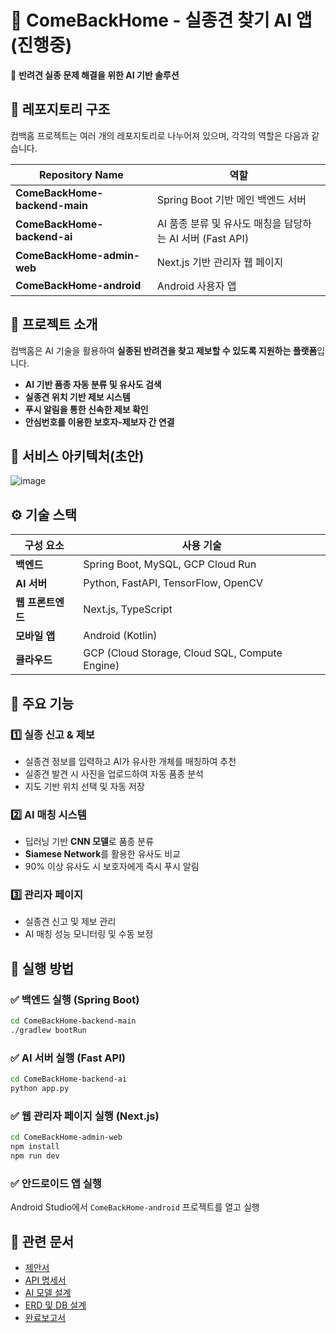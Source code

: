 # 📌 **ComeBackHome - 실종견 찾기 AI 앱**  (진행중) 
🦮 **반려견 실종 문제 해결을 위한 AI 기반 솔루션**  

## 📂 **레포지토리 구조**
컴백홈 프로젝트는 여러 개의 레포지토리로 나누어져 있으며, 각각의 역할은 다음과 같습니다.

| Repository Name | 역할 |
|---------------|-----------------------------------------------------------|
| **ComeBackHome-backend-main** | Spring Boot 기반 메인 백엔드 서버 |
| **ComeBackHome-backend-ai** | AI 품종 분류 및 유사도 매칭을 담당하는 AI 서버 (Fast API) |
| **ComeBackHome-admin-web** | Next.js 기반 관리자 웹 페이지 |
| **ComeBackHome-android** | Android 사용자 앱 |

## 🐶 **프로젝트 소개**
컴백홈은 AI 기술을 활용하여 **실종된 반려견을 찾고 제보할 수 있도록 지원하는 플랫폼**입니다.  
- **AI 기반 품종 자동 분류 및 유사도 검색**  
- **실종견 위치 기반 제보 시스템**  
- **푸시 알림을 통한 신속한 제보 확인**  
- **안심번호를 이용한 보호자-제보자 간 연결**  

## 📄 **서비스 아키텍처**(초안)
![image](https://github.com/user-attachments/assets/bd365f14-bab4-44a7-8ec3-112c1d651abb)


## ⚙️ **기술 스택**
| **구성 요소**  | **사용 기술** |
|-------------|----------------|
| **백엔드** | Spring Boot, MySQL, GCP Cloud Run |
| **AI 서버** | Python, FastAPI, TensorFlow, OpenCV |
| **웹 프론트엔드** | Next.js, TypeScript |
| **모바일 앱** | Android (Kotlin) |
| **클라우드** | GCP (Cloud Storage, Cloud SQL, Compute Engine) |

## 🎯 **주요 기능**
### 1️⃣ 실종 신고 & 제보
- 실종견 정보를 입력하고 AI가 유사한 개체를 매칭하여 추천  
- 실종견 발견 시 사진을 업로드하여 자동 품종 분석  
- 지도 기반 위치 선택 및 자동 저장  

### 2️⃣ AI 매칭 시스템
- 딥러닝 기반 **CNN 모델**로 품종 분류  
- **Siamese Network**를 활용한 유사도 비교  
- 90% 이상 유사도 시 보호자에게 즉시 푸시 알림  

### 3️⃣ 관리자 페이지
- 실종견 신고 및 제보 관리  
- AI 매칭 성능 모니터링 및 수동 보정  

## 🚀 **실행 방법**
### ✅ **백엔드 실행 (Spring Boot)**
```bash
cd ComeBackHome-backend-main
./gradlew bootRun
```

### ✅ **AI 서버 실행 (Fast API)**
```bash
cd ComeBackHome-backend-ai
python app.py
```

### ✅ **웹 관리자 페이지 실행 (Next.js)**
```bash
cd ComeBackHome-admin-web
npm install
npm run dev
```

### ✅ **안드로이드 앱 실행**
Android Studio에서 `ComeBackHome-android` 프로젝트를 열고 실행

## 🔗 **관련 문서**
- [제안서](링크)
- [API 명세서](링크)
- [AI 모델 설계](링크)
- [ERD 및 DB 설계](링크)
- [완료보고서](링크)
